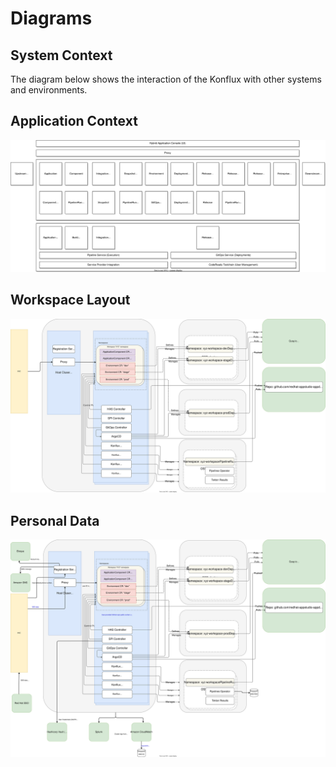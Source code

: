# Diagrams

## System Context

The diagram below shows the interaction of the Konflux with other systems and environments.

## Application Context

![](../diagrams/konflux.drawio.svg)

## Workspace Layout

![](../diagrams/konflux-workspace-layout.drawio.svg)

## Personal Data

![](../diagrams/personal-data.drawio.svg)
